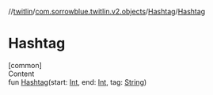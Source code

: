 //[twitlin](../../index.md)/[com.sorrowblue.twitlin.v2.objects](../index.md)/[Hashtag](index.md)/[Hashtag](-hashtag.md)



# Hashtag  
[common]  
Content  
fun [Hashtag](-hashtag.md)(start: [Int](https://kotlinlang.org/api/latest/jvm/stdlib/kotlin/-int/index.html), end: [Int](https://kotlinlang.org/api/latest/jvm/stdlib/kotlin/-int/index.html), tag: [String](https://kotlinlang.org/api/latest/jvm/stdlib/kotlin/-string/index.html))  



